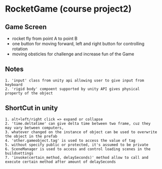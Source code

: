 
# RocketGame (course project2)



## Game Screen

- rocket fly from point A to point B
- one button for moving forward, left and right button for controlling rotation
- moving obsticles for challenge and increase fun of the Game
 



## Notes
    1. 'input' class from unity api allowing user to give input from keyboard
    2. 'rigid body' compoent supported by unity API gives physical property of the object
     
## ShortCut in unity
    1. alt+left/right click => expand or collapse
    2. 'time.deltatime' can give delta time between two frame, cuz they may vary between computers,
    3. whatever changed on the instance of object can be used to overwrite the object in the prefab
    4. 'other.gameobject.tag' is used to access the value of tag
    5. without specify public or protected, it's assumed to be private
    6. SceneManager is used to access and control loading scenes in the buildsettings  
    7. 'invoke(certain_method, delaySeconds)' method allow to call and execute certain method after amount of delaySeconds